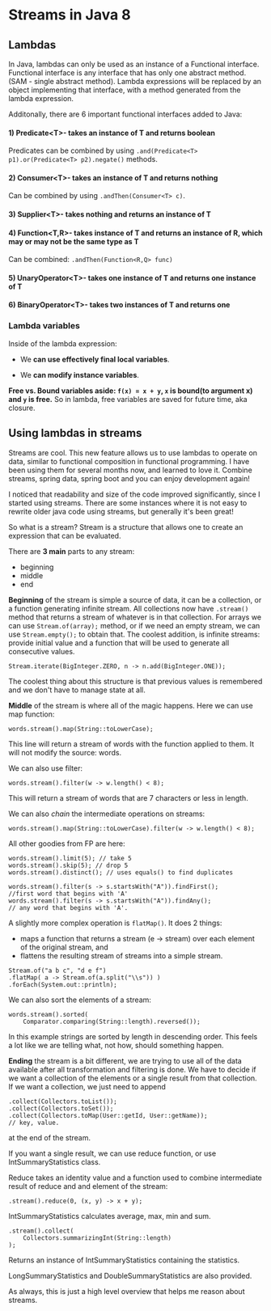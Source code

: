 # Streams in Java 8

## Lambdas

In Java, lambdas can only be used as an instance of a Functional interface. Functional interface is any interface that has only one abstract method. (SAM - single abstract method). Lambda expressions will be replaced by an object implementing that interface, with a method generated from the lambda expression.

Additonally, there are 6 important functional interfaces added to Java:

#### 1) Predicate\<T>- takes an instance of T and returns boolean

Predicates can be combined by using `.and(Predicate<T> p1).or(Predicate<T> p2).negate()` methods.

#### 2) Consumer\<T>- takes an instance of T and returns nothing

Can be combined by using `.andThen(Consumer<T> c)`.

#### 3) Supplier\<T>- takes nothing and returns an instance of T

#### 4) Function\<T,R>- takes instance of T and returns an instance of R, which may or may not be the same type as T

Can be combined: `.andThen(Function<R,Q> func)`

#### 5) UnaryOperator\<T>- takes one instance of T and returns one instance of T

#### 6) BinaryOperator\<T>- takes two instances of T and returns one


### Lambda variables

Inside of the lambda expression:

* We **can use effectively final local variables**.

* We **can modify instance variables**.

**Free vs. Bound variables aside: `f(x) = x + y`, `x` is bound(to argument x) and `y` is free.**
So in lambda, free variables are saved for future time, aka closure.

## Using lambdas in streams

Streams are cool.
This new feature allows us to use lambdas to operate on data, similar to functional composition in functional programming. I have been using them for several months now, and learned to love it. Combine streams, spring data, spring boot and you can enjoy development again!

I noticed that readability and size of the code improved significantly, since I started using streams. There are some instances where it is not easy to rewrite older java code using streams, but generally it's been great!

So what is a stream? Stream is a structure that allows one to create an expression that can be evaluated.

There are **3 main** parts to any stream:

* beginning
* middle
* end

**Beginning** of the stream is simple a source of data, it can be a collection, or a function generating infinite stream. All collections now have ``.stream()`` method that returns a stream of whatever is in that collection. For arrays we can use ``Stream.of(array);`` method, or if we need an empty stream, we can use ``Stream.empty();`` to obtain that. The coolest addition, is infinite streams: provide initial value and a function that will be used to generate all consecutive values.

    Stream.iterate(BigInteger.ZERO, n -> n.add(BigInteger.ONE));

The coolest thing about this structure is that previous values is remembered and we don't have to manage state at all.

**Middle** of the stream is where all of the magic happens.
Here we can use map function:

    words.stream().map(String::toLowerCase);

This line will return a stream of words with the function applied to them. It will not modify the source: words.

We can also use filter:

    words.stream().filter(w -> w.length() < 8);

This will return a stream of words that are 7 characters or less in length.

We can also *chain* the intermediate operations on streams:

    words.stream().map(String::toLowerCase).filter(w -> w.length() < 8);

All other goodies from FP are here:

    words.stream().limit(5); // take 5
    words.stream().skip(5); // drop 5
    words.stream().distinct(); // uses equals() to find duplicates

    words.stream().filter(s -> s.startsWith("A")).findFirst();        //first word that begins with 'A'
    words.stream().filter(s -> s.startsWith("A")).findAny();
    // any word that begins with 'A'.

A slightly more complex operation is `flatMap()`. It does 2 things: 

* maps a function that returns a stream (e -> stream) over each element of the original stream, and 
* flattens the resulting stream of streams into a simple stream.

```
Stream.of("a b c", "d e f")
.flatMap( a -> Stream.of(a.split("\\s")) )
.forEach(System.out::println);
```

We can also sort the elements of a stream:

    words.stream().sorted(
        Comparator.comparing(String::length).reversed());

In this example strings are sorted by length in descending order. This feels a lot like we are telling what, not how, should something happen.

**Ending** the stream is a bit different, we are trying to use all of the data available after all transformation and filtering is done. We have to decide if we want a collection of the elements or a single result from that collection. If we want a collection, we just need to append

    .collect(Collectors.toList());
    .collect(Collectors.toSet());
    .collect(Collectors.toMap(User::getId, User::getName));
    // key, value.
at the end of the stream.

If you want a single result, we can use reduce function, or use IntSummaryStatistics class.

Reduce takes an identity value and a function used to combine intermediate result of reduce and and element of the stream:

    .stream().reduce(0, (x, y) -> x + y);

IntSummaryStatistics calculates average, max, min and sum.

    .stream().collect(
        Collectors.summarizingInt(String::length)
    );

Returns an instance of IntSummaryStatistics containing the statistics.

LongSummaryStatistics and DoubleSummaryStatistics are also provided.

As always, this is just a high level overview that helps me reason about streams.
